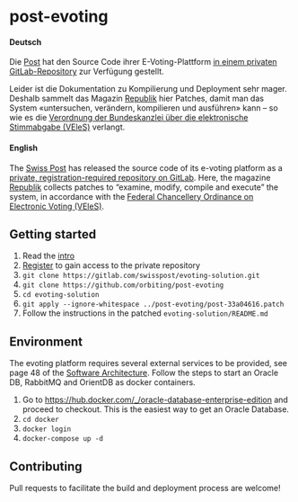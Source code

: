 # post-evoting

#### Deutsch

Die [Post](https://www.post.ch/de/geschaeftlich/themen-a-z/branchenloesungen/e-voting-loesung-der-post/e-voting-quellcode) hat den Source Code ihrer E-Voting-Plattform [in einem privaten GitLab-Repository](https://gitlab.com/swisspost/evoting-solution) zur Verfügung gestellt.

Leider ist die Dokumentation zu Kompilierung und Deployment sehr mager. Deshalb sammelt das Magazin [Republik](https://www.republik.ch) hier Patches, damit man das System «untersuchen, verändern, kompilieren und ausführen» kann – so wie es die
[Verordnung der Bundeskanzlei über die elektronische Stimmabgabe (VEleS)](https://www.admin.ch/opc/de/classified-compilation/20132343/index.html#a7b) verlangt.

#### English

The [Swiss Post](https://www.post.ch/en/business/a-z-of-subjects/industry-solutions/swiss-post-e-voting/e-voting-source-code) has released the source code of its e-voting platform as a [private, registration-required repository on GitLab](https://gitlab.com/swisspost/evoting-solution). Here, the magazine [Republik](https://www.republik.ch) collects patches to “examine, modify, compile and execute” the system, in accordance with the [Federal Chancellery Ordinance on Electronic Voting (VEleS)](https://www.admin.ch/opc/en/classified-compilation/20132343/index.html#a7b).

## Getting started

 1. Read the [intro](https://www.post.ch/en/business/a-z-of-subjects/industry-solutions/swiss-post-e-voting/e-voting-source-code)
 1. [Register](https://www.evoting.ch/sourcecode/ui/home?lang=en) to gain access to the private repository
 1. `git clone https://gitlab.com/swisspost/evoting-solution.git`
 1. `git clone https://github.com/orbiting/post-evoting`
 1. `cd evoting-solution`
 1. `git apply --ignore-whitespace ../post-evoting/post-33a04616.patch`
 1. Follow the instructions in the patched `evoting-solution/README.md`

## Environment
The evoting platform requires several external services to be provided, see page 48 of the [Software Architecture](https://gitlab.com/swisspost/evoting-solution/blob/43da689fc60a3ef471d3bc41f26746a76d6aa93d/documentation/Scytl_sVote_Software_Architecture.pdf). Follow the steps to start an Oracle DB, RabbitMQ and OrientDB as docker containers.

 1. Go to https://hub.docker.com/_/oracle-database-enterprise-edition and proceed to checkout. This is the easiest way to get an Oracle Database.
 1. `cd docker`
 1. `docker login`
 1. `docker-compose up -d`

## Contributing

Pull requests to facilitate the build and deployment process are welcome!
